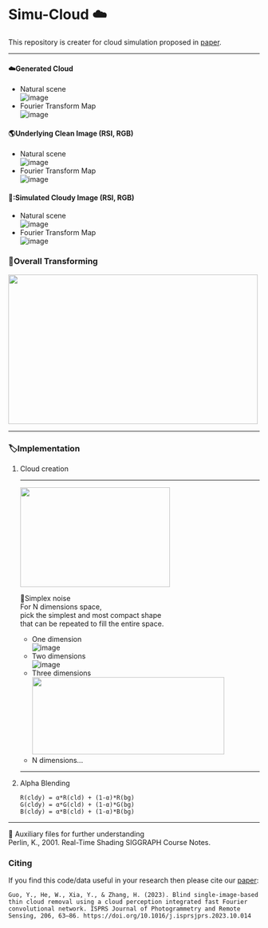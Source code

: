 # Simu-Cloud :cloud:

This repository is creater for cloud simulation proposed in [paper](https://doi.org/10.1016/j.isprsjprs.2023.10.014).  
****  
####  :cloud:Generated Cloud
- Natural scene  
![image](https://github.com/Merryguoguo/Simu-clouds/assets/54757576/22b24757-3bd1-425c-af39-485bcdad45b2)
- Fourier Transform Map  
![image](https://github.com/Merryguoguo/Simu-clouds/assets/54757576/0806c01d-328b-4630-b95b-96ba793ed626)


#### 	:earth_americas:Underlying Clean Image (RSI, RGB)
- Natural scene  
![image](https://github.com/Merryguoguo/Simu-clouds/assets/54757576/ca347841-341d-4a1a-83ee-4bde7265d60f)
- Fourier Transform Map  
![image](https://github.com/Merryguoguo/Simu-clouds/assets/54757576/ecdfe81a-81c0-4a60-9c40-82d837c43845)


#### 	💫:Simulated Cloudy Image (RSI, RGB)
- Natural scene  
![image](https://github.com/Merryguoguo/Simu-clouds/assets/54757576/1d5506ad-59d5-4cc8-be1e-84e65731a8cb)
- Fourier Transform Map  
![image](https://github.com/Merryguoguo/Simu-clouds/assets/54757576/d991e938-6f88-42b6-aa83-d17096d085cc)


### :star2:Overall Transforming
<img width="500" height="300" src="https://github.com/Merryguoguo/Simu-clouds/assets/54757576/3d939061-1490-4a86-a0e5-f1e7ece9b968"/>

****  
### :label:Implementation
1. Cloud creation
   **********
   <img width="300" height="200" src="https://github.com/Merryguoguo/Simu-clouds/assets/54757576/6f706c83-23b1-43df-8b74-cb4d986e25b8"/>
   
    :petri_dish:Simplex noise  
     For N dimensions space,   
     pick the simplest and most compact shape  
     that can be repeated to fill the entire space.
     + One dimension  
       ![image](https://github.com/Merryguoguo/Simu-clouds/assets/54757576/3d8889bf-4b3e-4de7-816f-15b2ae61094f)  
     + Two dimensions  
       ![image](https://github.com/Merryguoguo/Simu-clouds/assets/54757576/10a6d40f-e398-4e49-8dee-1ed70b75cff0)
     + Three dimensions    
       <img width="385" height="155" src="https://github.com/Merryguoguo/Simu-clouds/assets/54757576/c63f1e78-bc01-4088-9cab-99ef313afd82"/>
     + N dimensions...
   **********
3. Alpha Blending  
   ```
   R(cldy) = α*R(cld) + (1-α)*R(bg)
   G(cldy) = α*G(cld) + (1-α)*G(bg)
   B(cldy) = α*B(cld) + (1-α)*B(bg)
   ```     
****  
:crescent_moon: Auxiliary files for further understanding  
Perlin, K., 2001. Real-Time Shading SIGGRAPH Course Notes.

### Citing 
If you find this code/data useful in your research then please cite our [paper](https://doi.org/10.1016/j.isprsjprs.2023.10.014):
```
Guo, Y., He, W., Xia, Y., & Zhang, H. (2023). Blind single-image-based thin cloud removal using a cloud perception integrated fast Fourier convolutional network. ISPRS Journal of Photogrammetry and Remote Sensing, 206, 63–86. https://doi.org/10.1016/j.isprsjprs.2023.10.014
```



